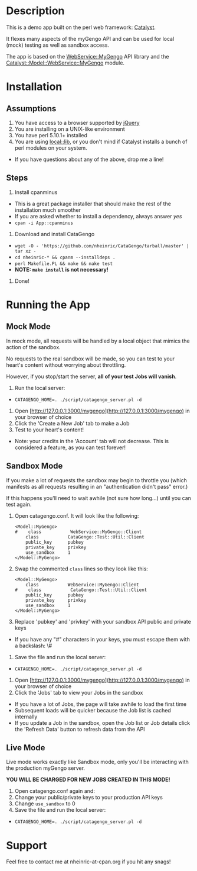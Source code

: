 # Description

This is a demo app built on the perl web framework: [Catalyst](http://www.catalystframework.org/).

It flexes many aspects of the myGengo API and can be used for local (mock) testing as well as sandbox access.

The app is based on the [WebService::MyGengo](https://github.com/nheinric/WebService--MyGengo) API library and the [Catalyst::Model::WebService::MyGengo](https://github.com/nheinric/Catalyst--Model--WebService--MyGengo) module.

# Installation

## Assumptions
 1. You have access to a browser supported by [jQuery](http://docs.jquery.com/Browser_Compatibility)
 1. You are installing on a UNIX-like environment
 1. You have perl 5.10.1+ installed
 1. You are using [local::lib](http://search.cpan.org/~apeiron/local-lib-1.008004/lib/local/lib.pm), or you don't mind if Catalyst installs a bunch of perl modules on your system.
 * If you have questions about any of the above, drop me a line!

## Steps

 1. Install cpanminus
   * This is a great package installer that should make the rest of the installation much smoother
   * If you are asked whether to install a dependency, always answer _yes_
   * `cpan -i App::cpanminus`
 1. Download and install CataGengo
   * `wget -O - 'https://github.com/nheinric/CataGengo/tarball/master' | tar xz -`
   * `cd nheinric-* && cpanm --installdeps .`
   * `perl Makefile.PL && make && make test`
   * **NOTE: `make install` is not necessary!**
 1. Done!

# Running the App

## Mock Mode
In mock mode, all requests will be handled by a local object that mimics the action of the sandbox.

No requests to the real sandbox will be made, so you can test to your heart's content without worrying about throttling.

However, if you stop/start the server, **all of your test Jobs will vanish**.

 1. Run the local server:
   * `CATAGENGO_HOME=. ./script/catagengo_server.pl -d`
 1. Open [http://127.0.0.1:3000/mygengo](http://127.0.0.1:3000/mygengo) in your browser of choice
 1. Click the 'Create a New Job' tab to make a Job
 1. Test to your heart's content!
   * Note: your credits in the 'Account' tab will not decrease. This is considered a feature, as you can test forever!

## Sandbox Mode
If you make a lot of requests the sandbox may begin to throttle you (which manifests as all requests resulting in an "authentication didn't pass" error.)

If this happens you'll need to wait awhile (not sure how long...) until you can test again.

 1. Open catagengo.conf. It will look like the following:

        <Model::MyGengo>
        #    class           WebService::MyGengo::Client
            class           CataGengo::Test::Util::Client
            public_key      pubkey
            private_key     privkey
            use_sandbox     1
        </Model::MyGengo>
 1. Swap the commented `class` lines so they look like this:

        <Model::MyGengo>
            class           WebService::MyGengo::Client
        #    class           CataGengo::Test::Util::Client
            public_key      pubkey
            private_key     privkey
            use_sandbox     1
        </Model::MyGengo>
 1. Replace 'pubkey' and 'privkey' with your sandbox API public and private keys
   * If you have any "#" characters in your keys, you must escape them with a backslash: \\#
 1. Save the file and run the local server:
   * `CATAGENGO_HOME=. ./script/catagengo_server.pl -d`
 1. Open [http://127.0.0.1:3000/mygengo](http://127.0.0.1:3000/mygengo) in your browser of choice
 1. Click the 'Jobs' tab to view your Jobs in the sandbox
   * If you have a lot of Jobs, the page will take awhile to load the first time
   * Subsequent loads will be quicker because the Job list is cached internally
   * If you update a Job in the sandbox, open the Job list or Job details click the 'Refresh Data' button to refresh data from the API

## Live Mode
Live mode works exactly like Sandbox mode, only you'll be interacting with the production myGengo server.

**YOU WILL BE CHARGED FOR NEW JOBS CREATED IN THIS MODE!**

 1. Open catagengo.conf again and:
   1. Change your public/private keys to your production API keys
   1. Change `use_sandbox` to 0
 1. Save the file and run the local server:
   * `CATAGENGO_HOME=. ./script/catagengo_server.pl -d`

# Support
Feel free to contact me at nheinric-at-cpan.org if you hit any snags!
